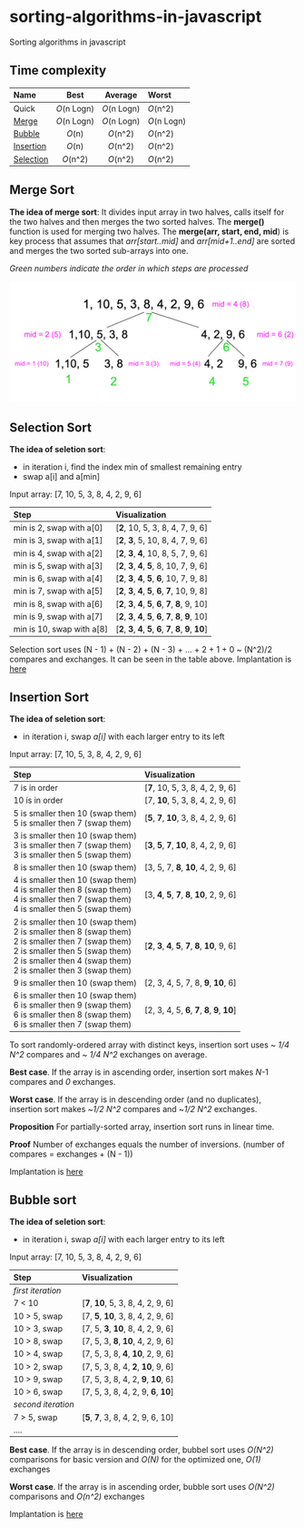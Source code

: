 # sorting-algorithms-in-javascript
Sorting algorithms in javascript


## Time complexity

| Name | Best | Average | Worst |
| :----- | :------: | :------: | :----- |
|Quick | *O*(n Logn) | *O*(n Logn) | *O*(n^2) |
|[Merge](https://github.com/MariiaZimokha/Tasks-teasers/tree/master/sort%20algorithms#merge-sort) | *O*(n Logn) | *O*(n Logn) | *O*(n Logn) |
|[Bubble](https://github.com/zimokha/Tasks-teasers/blob/master/sort%20algorithms/README.md#bubble-sort) | *O*(n) | *O*(n^2) | *O*(n^2) |
|[Insertion](https://github.com/zimokha/Tasks-teasers/blob/master/sort%20algorithms/README.md#insertion-sort) | *O*(n) | *O*(n^2) | *O*(n^2) |
|[Selection](https://github.com/zimokha/Tasks-teasers/blob/master/sort%20algorithms/README.md#selection-sort) | *O*(n^2) | *O*(n^2) | *O*(n^2) |

## Merge Sort
**The idea of merge sort**:
It divides input array in two halves, calls itself for the two halves and then merges the two sorted halves. The **merge()** function is used for merging two halves. The **merge(arr, start, end, mid**) is key process that assumes that *arr[start..mid]* and *arr[mid+1..end]* are sorted and merges the two sorted sub-arrays into one.

*Green numbers indicate the order in which steps are processed*

![merge sort](./assets/merge-sort.png?raw=true)


## Selection Sort
**The idea of seletion sort**:
 - in iteration i, find the index min of smallest remaining entry
 - swap a[i] and a[min]

 Input array: [7, 10, 5, 3, 8, 4, 2, 9, 6]
 
 | Step | Visualization |
 | :----- | :-------- |
 | min is 2, swap with a[0] | [**2**, 10, 5, 3, 8, 4, 7, 9, 6] |
 | min is 3, swap with a[1] | [**2**, **3**, 5, 10, 8, 4, 7, 9, 6] |
 | min is 4, swap with a[2] | [**2**, **3**, **4**, 10, 8, 5, 7, 9, 6] |
 | min is 5, swap with a[3] | [**2**, **3**, **4**, **5**, 8, 10, 7, 9, 6] |
 | min is 6, swap with a[4] | [**2**, **3**, **4**, **5**, **6**, 10, 7, 9, 8] |
 | min is 7, swap with a[5] | [**2**, **3**, **4**, **5**, **6**, **7**, 10, 9, 8] |
 | min is 8, swap with a[6] | [**2**, **3**, **4**, **5**, **6**, **7**, **8**, 9, 10]|
 | min is 9, swap with a[7] | [**2**, **3**, **4**, **5**, **6**, **7**, **8**, **9**, 10] |
 | min is 10, swap with a[8] | [**2**, **3**, **4**, **5**, **6**, **7**, **8**, **9**, **10**] |

 Selection sort uses (N - 1) + (N - 2) + (N - 3) + ... + 2 + 1 + 0 ~ (N^2)/2 compares
 and exchanges. It can be seen in the table above.
 Implantation is [here](https://github.com/zimokha/Tasks-teasers/blob/master/sort%20algorithms/selection-sort.js)
 

## Insertion Sort
**The idea of seletion sort**:
 - in iteration i, swap *a[i]* with each larger entry to its left

 Input array: [7, 10, 5, 3, 8, 4, 2, 9, 6]
 
 | Step | Visualization |
 | :----- | :-------- |
 | 7 is in order | [**7**, 10, 5, 3, 8, 4, 2, 9, 6] |
 | 10 is in order | [7, **10**, 5, 3, 8, 4, 2, 9, 6] |
 | 5 is smaller then 10 (swap them) <br> 5 is smaller then 7 (swap them) | [**5**, **7**, **10**, 3, 8, 4, 2, 9, 6] |
 | 3 is smaller then 10 (swap them) <br> 3 is smaller then 7 (swap them) <br> 3 is smaller then 5 (swap them) | [**3**, **5**, **7**, **10**, 8, 4, 2, 9, 6] |
 | 8 is smaller then 10 (swap them) | [3, 5, 7, **8**, **10**, 4, 2, 9, 6] |
 | 4 is smaller then 10 (swap them) <br> 4 is smaller then 8 (swap them) <br> 4 is smaller then 7 (swap them) <br> 4 is smaller then 5 (swap them) | [3, **4**, **5**, **7**, **8**, **10**, 2, 9, 6] |
 | 2 is smaller then 10 (swap them) <br> 2 is smaller then 8 (swap them) <br> 2 is smaller then 7 (swap them) <br> 2 is smaller then 5 (swap them) <br> 2 is smaller then 4 (swap them) <br> 2 is smaller then 3 (swap them) | [**2**, **3**, **4**, **5**, **7**, **8**, **10**, 9, 6] |
 | 9 is smaller then 10 (swap them) | [2, 3, 4, 5, 7, 8, **9**, **10**, 6] |
 | 6 is smaller then 10 (swap them) <br> 6 is smaller then 9 (swap them) <br> 6 is smaller then 8 (swap them) <br> 6 is smaller then 7 (swap them) | [2, 3, 4, 5, **6**, **7**, **8**, **9**, **10**] |

To sort randomly-ordered array with distinct keys, insertion sort uses ~ *1/4 N^2* compares and ~ *1/4 N^2* exchanges on average.

**Best case**. If the array is in ascending order, insertion sort makes *N*-1 compares and *0* exchanges.

**Worst case**. If the array is in descending order (and no duplicates), insertion sort makes ~*1/2 N^2* compares and ~*1/2 N^2* exchanges.

**Proposition** For partially-sorted array, insertion sort runs in linear time.

**Proof** Number of exchanges equals the number of inversions. (number of compares = exchanges + (N - 1))

Implantation is [here](https://github.com/zimokha/Tasks-teasers/blob/master/sort%20algorithms/insertion-sort.js)

## Bubble sort

**The idea of seletion sort**:
 - in iteration i, swap *a[i]* with each larger entry to its left
 
Input array: [7, 10, 5, 3, 8, 4, 2, 9, 6]

| Step | Visualization |
| :----- | :-------- |
| *first iteration* |
| 7 < 10 | [**7**, **10**, 5, 3, 8, 4, 2, 9, 6] |
| 10 > 5, swap | [7, **5**, **10**, 3, 8, 4, 2, 9, 6] |
| 10 > 3, swap | [7, 5, **3**, **10**, 8, 4, 2, 9, 6] |
| 10 > 8, swap | [7, 5, 3, **8**, **10**, 4, 2, 9, 6] |
| 10 > 4, swap | [7, 5, 3, 8, **4**, **10**, 2, 9, 6] |
| 10 > 2, swap | [7, 5, 3, 8, 4, **2**, **10**, 9, 6] |
| 10 > 9, swap | [7, 5, 3, 8, 4, 2, **9**, **10**, 6] |
| 10 > 6, swap | [7, 5, 3, 8, 4, 2, 9, **6**, **10**] |
| *second iteration* |
| 7 > 5, swap | [**5**, **7**, 3, 8, 4, 2, 9, 6, 10] |
|.... |
 
 
**Best case**.	If the array is in descending order, bubbel sort uses *O(N^2)* comparisons for basic version and *O(N)* for the optimized one, *O(1)* exchanges

**Worst case**. If the array is in ascending order, bubble sort uses *O(N^2)* comparisons and *O(n^2)* exchanges

Implantation is [here](https://github.com/zimokha/Tasks-teasers/blob/master/sort%20algorithms/bubble-sort.js)

